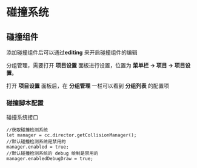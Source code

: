 # 碰撞系统

## 碰撞组件

添加碰撞组件后可以通过**editing** 来开启碰撞组件的编辑

分组管理，需要打开 **项目设置** 面板进行设置，位置为 **菜单栏 -> 项目 -> 项目设置**。

打开 **项目设置** 面板后，在 **分组管理** 一栏可以看到 **分组列表** 的配置项

### 碰撞脚本配置

碰撞系统接口

```tsx
//获取碰撞检测系统
let manager = cc.director.getCollisionManager();
//默认碰撞检测系统是禁用的
manager.enabled = true;
//默认碰撞检测系统的 debug 绘制是禁用的
manager.enabledDebugDraw = true;
```



